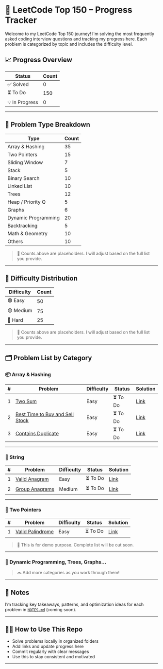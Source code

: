 # 🚀 LeetCode Top 150 – Progress Tracker

Welcome to my LeetCode Top 150 journey! I'm solving the most frequently asked coding interview questions and tracking my progress here. Each problem is categorized by topic and includes the difficulty level.

## 📈 Progress Overview

| Status     | Count |
|------------|-------|
| ✅ Solved   | 0     |
| ⏳ To Do    | 150   |
| 💡 In Progress | 0 |

---

## 🧩 Problem Type Breakdown

| Type               | Count |
|--------------------|-------|
| Array & Hashing    | 35    |
| Two Pointers       | 15    |
| Sliding Window     | 7     |
| Stack              | 5     |
| Binary Search      | 10    |
| Linked List        | 10    |
| Trees              | 12    |
| Heap / Priority Q  | 5     |
| Graphs             | 6     |
| Dynamic Programming| 20    |
| Backtracking       | 5     |
| Math & Geometry    | 10    |
| Others             | 10    |

> 📝 Counts above are placeholders. I will adjust based on the full list you provide.

---

## 🎯 Difficulty Distribution

| Difficulty | Count |
|------------|-------|
| 🟢 Easy    | 50    |
| 🟡 Medium  | 75    |
| 🔴 Hard    | 25    |

> 🧠 Counts above are placeholders. I will adjust based on the full list you provide.

---

## 🗂️ Problem List by Category

### 📦 Array & Hashing

| # | Problem | Difficulty | Status | Solution |
|---|---------|------------|--------|----------|
| 1 | [Two Sum](https://leetcode.com/problems/two-sum/) | Easy | ⏳ To Do | [Link](./arrays/two_sum.py) |
| 2 | [Best Time to Buy and Sell Stock](https://leetcode.com/problems/best-time-to-buy-and-sell-stock/) | Easy | ⏳ To Do | [Link](./arrays/best_time_to_buy_and_sell_stock.py) |
| 3 | [Contains Duplicate](https://leetcode.com/problems/contains-duplicate/) | Easy | ⏳ To Do | [Link](./arrays/contains_duplicate.py) |

---

### 🔡 String

| # | Problem | Difficulty | Status | Solution |
|---|---------|------------|--------|----------|
| 1 | [Valid Anagram](https://leetcode.com/problems/valid-anagram/) | Easy | ⏳ To Do | [Link](./strings/valid_anagram.py) |
| 2 | [Group Anagrams](https://leetcode.com/problems/group-anagrams/) | Medium | ⏳ To Do | [Link](./strings/group_anagrams.py) |

---

### 🧮 Two Pointers

| # | Problem | Difficulty | Status | Solution |
|---|---------|------------|--------|----------|
| 1 | [Valid Palindrome](https://leetcode.com/problems/valid-palindrome/) | Easy | ⏳ To Do | [Link](./two_pointers/valid_palindrome.py) |

> 📝 This is for demo purpose. Complete list will be out soon.

---

### 🧠 Dynamic Programming, Trees, Graphs...
> 🔜 Add more categories as you work through them!

---

## 🧾 Notes
I’m tracking key takeaways, patterns, and optimization ideas for each problem in [`NOTES.md`](./NOTES.md) (coming soon).

---

## 🧑‍💻 How to Use This Repo

- Solve problems locally in organized folders
- Add links and update progress here
- Commit regularly with clear messages
- Use this to stay consistent and motivated

---